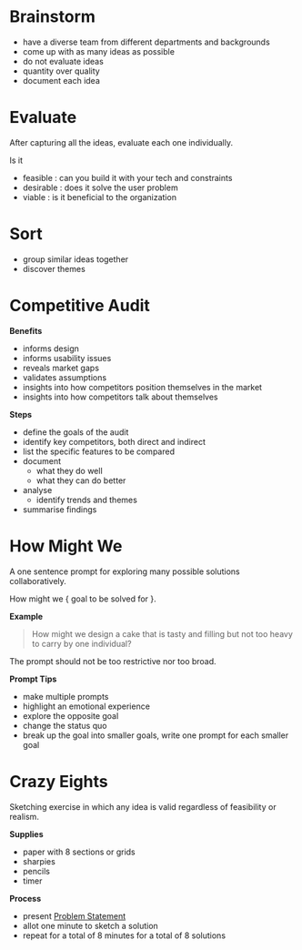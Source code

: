 # Brainstorm

- have a diverse team from different departments and backgrounds
- come up with as many ideas as possible
- do not evaluate ideas
- quantity over quality
- document each idea

# Evaluate

After capturing all the ideas, evaluate each one individually.

Is it

- feasible : can you build it with your tech and constraints
- desirable : does it solve the user problem
- viable : is it beneficial to the organization

# Sort

- group similar ideas together
- discover themes

# Competitive Audit

**Benefits**

- informs design
- informs usability issues
- reveals market gaps
- validates assumptions
- insights into how competitors position themselves in the market
- insights into how competitors talk about themselves

**Steps**

- define the goals of the audit
- identify key competitors, both direct and indirect
- list the specific features to be compared
- document
	- what they do well
	- what they can do better
- analyse
	- identify trends and themes
- summarise findings

# How Might We

A one sentence prompt for exploring many possible solutions collaboratively.

How might we { goal to be solved for }.

**Example**

> How might we design a cake that is tasty and filling but not too heavy to carry by one individual?

The prompt should not be too restrictive nor too broad.

**Prompt Tips**

- make multiple prompts
- highlight an emotional experience
- explore the opposite goal
- change the status quo
- break up the goal into smaller goals, write one prompt for each smaller goal

# Crazy Eights

Sketching exercise in which any idea is valid regardless of feasibility or realism.

**Supplies**

- paper with 8 sections or grids
- sharpies
- pencils
- timer

**Process**

- present [Problem Statement](Design%20Thinking/2-Define.md#Problem%20Statement)
- allot one minute to sketch a solution
- repeat for a total of 8 minutes for a total of 8 solutions
